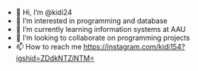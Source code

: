 - 👋 Hi, I’m @kidi24
- 👀 I’m interested in programming and database
- 🌱 I’m currently learning information systems at AAU
- 💞️ I’m looking to collaborate on programming projects
- 📫 How to reach me https://instagram.com/kidi154?igshid=ZDdkNTZiNTM=

<!---
kidi24/kidi24 is a ✨ special ✨ repository because its `README.md` (this file) appears on your GitHub profile.
You can click the Preview link to take a look at your changes.
--->
